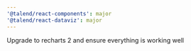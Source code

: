 ```yaml
---
'@talend/react-components': major
'@talend/react-dataviz': major
---
```


Upgrade to recharts 2 and ensure everything is working well
